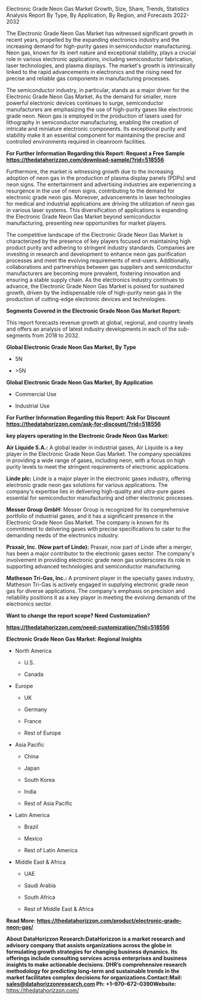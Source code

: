 Electronic Grade Neon Gas Market Growth, Size, Share, Trends, Statistics
Analysis Report By Type, By Application, By Region, and Forecasts
2022-2032

The Electronic Grade Neon Gas Market has witnessed significant growth in
recent years, propelled by the expanding electronics industry and the
increasing demand for high-purity gases in semiconductor manufacturing.
Neon gas, known for its inert nature and exceptional stability, plays a
crucial role in various electronic applications, including semiconductor
fabrication, laser technologies, and plasma displays. The market's
growth is intrinsically linked to the rapid advancements in electronics
and the rising need for precise and reliable gas components in
manufacturing processes.

The semiconductor industry, in particular, stands as a major driver for
the Electronic Grade Neon Gas Market. As the demand for smaller, more
powerful electronic devices continues to surge, semiconductor
manufacturers are emphasizing the use of high-purity gases like
electronic grade neon. Neon gas is employed in the production of lasers
used for lithography in semiconductor manufacturing, enabling the
creation of intricate and miniature electronic components. Its
exceptional purity and stability make it an essential component for
maintaining the precise and controlled environments required in
cleanroom facilities.

**For Further Information Regarding this Report: Request a Free Sample
<https://thedatahorizzon.com/download-sample/?rid=518556>**

Furthermore, the market is witnessing growth due to the increasing
adoption of neon gas in the production of plasma display panels (PDPs)
and neon signs. The entertainment and advertising industries are
experiencing a resurgence in the use of neon signs, contributing to the
demand for electronic grade neon gas. Moreover, advancements in laser
technologies for medical and industrial applications are driving the
utilization of neon gas in various laser systems. This diversification
of applications is expanding the Electronic Grade Neon Gas Market beyond
semiconductor manufacturing, presenting new opportunities for market
players.

The competitive landscape of the Electronic Grade Neon Gas Market is
characterized by the presence of key players focused on maintaining high
product purity and adhering to stringent industry standards. Companies
are investing in research and development to enhance neon gas
purification processes and meet the evolving requirements of end-users.
Additionally, collaborations and partnerships between gas suppliers and
semiconductor manufacturers are becoming more prevalent, fostering
innovation and ensuring a stable supply chain. As the electronics
industry continues to advance, the Electronic Grade Neon Gas Market is
poised for sustained growth, driven by the indispensable role of
high-purity neon gas in the production of cutting-edge electronic
devices and technologies.

**Segments Covered in the Electronic Grade Neon Gas Market Report:**

This report forecasts revenue growth at global, regional, and country
levels and offers an analysis of latest industry developments in each of
the sub-segments from 2018 to 2032.

**Global Electronic Grade Neon Gas Market, By Type**

-   5N

-   \>5N

**Global Electronic Grade Neon Gas Market, By Application**

-   Commercial Use

-   Industrial Use

**For Further Information Regarding this Report: Ask For Discount
<https://thedatahorizzon.com/ask-for-discount/?rid=518556>**

**key players operating in the Electronic Grade Neon Gas Market:**

**Air Liquide S.A.:** A global leader in industrial gases, Air Liquide
is a key player in the Electronic Grade Neon Gas Market. The company
specializes in providing a wide range of gases, including neon, with a
focus on high purity levels to meet the stringent requirements of
electronic applications.

**Linde plc:** Linde is a major player in the electronic gases industry,
offering electronic grade neon gas solutions for various applications.
The company's expertise lies in delivering high-quality and ultra-pure
gases essential for semiconductor manufacturing and other electronic
processes.

**Messer Group GmbH:** Messer Group is recognized for its comprehensive
portfolio of industrial gases, and it has a significant presence in the
Electronic Grade Neon Gas Market. The company is known for its
commitment to delivering gases with precise specifications to cater to
the demanding needs of the electronics industry.

**Praxair, Inc. (Now part of Linde):** Praxair, now part of Linde after
a merger, has been a major contributor to the electronic gases sector.
The company's involvement in providing electronic grade neon gas
underscores its role in supporting advanced technologies and
semiconductor manufacturing.

**Matheson Tri-Gas, Inc.:** A prominent player in the specialty gases
industry, Matheson Tri-Gas is actively engaged in supplying electronic
grade neon gas for diverse applications. The company's emphasis on
precision and reliability positions it as a key player in meeting the
evolving demands of the electronics sector.

**Want to change the report scope? Need Customization?**

**<https://thedatahorizzon.com/need-customization/?rid=518556>**

**Electronic Grade Neon Gas Market: Regional Insights**

-   North America

    -   U.S.

    -   Canada

-   Europe

    -   UK

    -   Germany

    -   France

    -   Rest of Europe

-   Asia Pacific

    -   China

    -   Japan

    -   South Korea

    -   India

    -   Rest of Asia Pacific

-   Latin America

    -   Brazil

    -   Mexico

    -   Rest of Latin America

-   Middle East & Africa

    -   UAE

    -   Saudi Arabia

    -   South Africa

    -   Rest of Middle East & Africa

**Read More:
<https://thedatahorizzon.com/product/electronic-grade-neon-gas/>**

**About DataHorizzon Research:**DataHorizzon is a market research and
advisory company that assists organizations across the globe in
formulating growth strategies for changing business dynamics. Its
offerings include consulting services across enterprises and business
insights to make actionable decisions. DHR’s comprehensive research
methodology for predicting long-term and sustainable trends in the
market facilitates complex decisions for organizations.**Contact:Mail:**
<sales@datahorizzonresearch.com> **Ph:** +1–970–672–0390**Website:**
<https://thedatahorizzon.com/>
